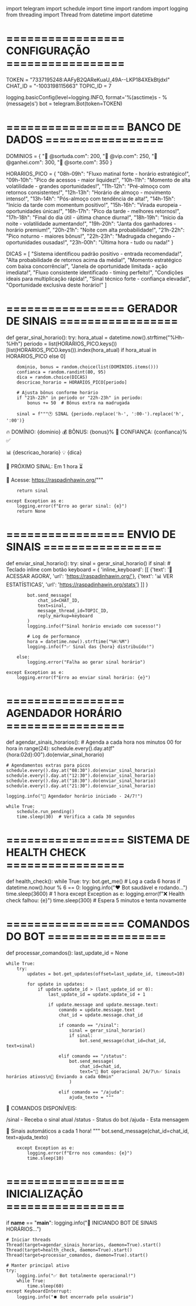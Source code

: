 import telegram
import schedule
import time
import random
import logging
from threading import Thread
from datetime import datetime

# ================= CONFIGURAÇÃO =================
TOKEN = "7337195248:AAFyB2QAReKuaU_49A--LKP184XEkBtjdxI"
CHAT_ID = "-1003198115663"
TOPIC_ID = 7

logging.basicConfig(level=logging.INFO, format='%(asctime)s - %(message)s')
bot = telegram.Bot(token=TOKEN)

# ================= BANCO DE DADOS =================
DOMINIOS = {
    "🥇 @sortuda.com": 200,
    "💎 @vip.com": 250,
    "🚀 @ganhei.com": 300,
    "👑 @sorte.com": 350
}

HORARIOS_PICO = {
    "08h-09h": "Fluxo matinal forte - horário estratégico!",
    "09h-10h": "Pico de acessos - maior liquidez!",
    "10h-11h": "Momento de alta volatilidade - grandes oportunidades!",
    "11h-12h": "Pré-almoço com retornos consistentes!",
    "12h-13h": "Horário de almoço - movimento intenso!",
    "13h-14h": "Pós-almoço com tendência de alta!",
    "14h-15h": "Início da tarde com momentum positivo!",
    "15h-16h": "Virada europeia - oportunidades únicas!",
    "16h-17h": "Pico da tarde - melhores retornos!",
    "17h-18h": "Final do dia útil - última chance diurna!",
    "18h-19h": "Início da noite - volatilidade aumentando!",
    "19h-20h": "Janta dos ganhadores - horário premium!",
    "20h-21h": "Noite com alta probabilidade!",
    "21h-22h": "Pico noturno - maiores bônus!",
    "22h-23h": "Madrugada chegando - oportunidades ousadas!",
    "23h-00h": "Última hora - tudo ou nada!"
}

DICAS = [
    "Sistema identificou padrão positivo - entrada recomendada!",
    "Alta probabilidade de retornos acima da média!",
    "Momento estratégico com baixa concorrência!",
    "Janela de oportunidade limitada - ação imediata!",
    "Fluxo consistente identificado - timing perfeito!",
    "Condições ideais para multiplicação rápida!",
    "Sinal técnico forte - confiança elevada!",
    "Oportunidade exclusiva deste horário!"
]

# ================= GERADOR DE SINAIS =================
def gerar_sinal_horario():
    try:
        hora_atual = datetime.now().strftime("%Hh-%Hh")
        periodo = list(HORARIOS_PICO.keys())[list(HORARIOS_PICO.keys()).index(hora_atual) if hora_atual in HORARIOS_PICO else 0]
        
        dominio, bonus = random.choice(list(DOMINIOS.items()))
        confianca = random.randint(80, 95)
        dica = random.choice(DICAS)
        descricao_horario = HORARIOS_PICO[periodo]
        
        # Ajusta bônus conforme horário
        if "21h-22h" in periodo or "22h-23h" in periodo:
            bonus += 50  # Bônus extra na madrugada
        
        sinal = f"""🕐 SINAL {periodo.replace('h-', ':00-').replace('h', ':00')}

🔥 DOMÍNIO: {dominio}
💰 BÔNUS: {bonus}%
🎯 CONFIANÇA: {confianca}% ✅

📊 {descricao_horario}
💡 {dica}

🔄 PRÓXIMO SINAL: Em 1 hora ⏳

🎪 Acesse: https://raspadinhawin.org/"""
        
        return sinal
        
    except Exception as e:
        logging.error(f"Erro ao gerar sinal: {e}")
        return None

# ================= ENVIO DE SINAIS =================
def enviar_sinal_horario():
    try:
        sinal = gerar_sinal_horario()
        if sinal:
            # Teclado inline com botão
            keyboard = {
                'inline_keyboard': [[
                    {'text': '🎯 ACESSAR AGORA', 'url': 'https://raspadinhawin.org/'},
                    {'text': '📊 VER ESTATÍSTICAS', 'url': 'https://raspadinhawin.org/stats'}
                ]]
            }
            
            bot.send_message(
                chat_id=CHAT_ID,
                text=sinal,
                message_thread_id=TOPIC_ID,
                reply_markup=keyboard
            )
            logging.info(f"Sinal horário enviado com sucesso!")
            
            # Log de performance
            hora = datetime.now().strftime("%H:%M")
            logging.info(f"✅ Sinal das {hora} distribuído!")
            
        else:
            logging.error("Falha ao gerar sinal horário")
            
    except Exception as e:
        logging.error(f"Erro ao enviar sinal horário: {e}")

# ================= AGENDADOR HORÁRIO =================
def agendar_sinais_horarios():
    # Agenda a cada hora nos minutos 00
    for hora in range(24):
        schedule.every().day.at(f"{hora:02d}:00").do(enviar_sinal_horario)
    
    # Agendamentos extras para picos
    schedule.every().day.at("08:30").do(enviar_sinal_horario)
    schedule.every().day.at("12:30").do(enviar_sinal_horario)
    schedule.every().day.at("18:30").do(enviar_sinal_horario)
    schedule.every().day.at("21:30").do(enviar_sinal_horario)
    
    logging.info("🤖 Agendador horário iniciado - 24/7!")
    
    while True:
        schedule.run_pending()
        time.sleep(30)  # Verifica a cada 30 segundos

# ================= SISTEMA DE HEALTH CHECK =================
def health_check():
    while True:
        try:
            bot.get_me()
            # Log a cada 6 horas
            if datetime.now().hour % 6 == 0:
                logging.info("❤️ Bot saudável e rodando...")
            time.sleep(3600)  # 1 hora
        except Exception as e:
            logging.error(f"❌ Health check falhou: {e}")
            time.sleep(300)  # Espera 5 minutos e tenta novamente

# ================= COMANDOS DO BOT =================
def processar_comandos():
    last_update_id = None
    
    while True:
        try:
            updates = bot.get_updates(offset=last_update_id, timeout=10)
            
            for update in updates:
                if update.update_id > (last_update_id or 0):
                    last_update_id = update.update_id + 1
                    
                    if update.message and update.message.text:
                        comando = update.message.text
                        chat_id = update.message.chat_id
                        
                        if comando == "/sinal":
                            sinal = gerar_sinal_horario()
                            if sinal:
                                bot.send_message(chat_id=chat_id, text=sinal)
                                
                        elif comando == "/status":
                            bot.send_message(
                                chat_id=chat_id, 
                                text="🤖 Bot operacional 24/7\n✅ Sinais horários ativos\n🎯 Enviando a cada 60min"
                            )
                            
                        elif comando == "/ajuda":
                            ajuda_texto = """
🎯 COMANDOS DISPONÍVEIS:

/sinal - Receba o sinal atual
/status - Status do bot
/ajuda - Esta mensagem

📢 Sinais automáticos a cada 1 hora!
                            """
                            bot.send_message(chat_id=chat_id, text=ajuda_texto)
                            
        except Exception as e:
            logging.error(f"Erro nos comandos: {e}")
            time.sleep(10)

# ================= INICIALIZAÇÃO =================
if __name__ == "__main__":
    logging.info("🚀 INICIANDO BOT DE SINAIS HORÁRIOS...")
    
    # Iniciar threads
    Thread(target=agendar_sinais_horarios, daemon=True).start()
    Thread(target=health_check, daemon=True).start()
    Thread(target=processar_comandos, daemon=True).start()
    
    # Manter principal ativo
    try:
        logging.info("✅ Bot totalmente operacional!")
        while True:
            time.sleep(60)
    except KeyboardInterrupt:
        logging.info("⏹️ Bot encerrado pelo usuário")
